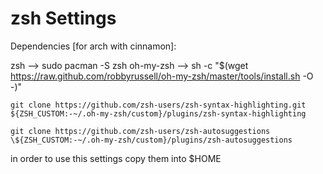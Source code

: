 # zsh Settings

Dependencies [for arch with cinnamon]:

zsh --> sudo pacman -S zsh
oh-my-zsh --> sh -c "$(wget https://raw.github.com/robbyrussell/oh-my-zsh/master/tools/install.sh -O -)"

    git clone https://github.com/zsh-users/zsh-syntax-highlighting.git ${ZSH_CUSTOM:-~/.oh-my-zsh/custom}/plugins/zsh-syntax-highlighting
    
    git clone https://github.com/zsh-users/zsh-autosuggestions \${ZSH_CUSTOM:-~/.oh-my-zsh/custom}/plugins/zsh-autosuggestions

in order to use this settings copy them into
\$HOME
